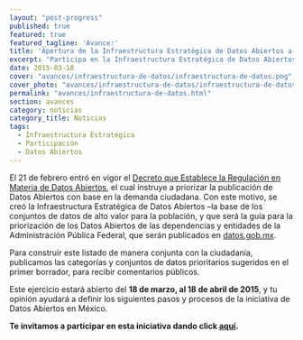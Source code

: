 ```yaml
---
layout: "post-progress"
published: true
featured: true
featured_tagline: 'Avance:'
title: 'Apertura de la Infraestructura Estratégica de Datos Abiertos a comentarios públicos'
excerpt: "Participa en la Infraestructura Estratégica de Datos Abiertos –la base de los conjuntos de datos de alto valor para la población, que ayudarán a determinar el desarrollo económico y social, y que son necesarios para impulsar la innovación, detonar mayor eficiencia gubernamental e incrementar la transparencia y rendición de cuentas en nuestro país."
date: 2015-03-18
cover: "avances/infraestructura-de-datos/infraestructura-de-datos.png"
cover_photo: "avances/infraestructura-de-datos/infraestructura-de-datos.png"
permalink: "avances/infraestructura-de-datos.html"
section: avances
category: noticias
category_title: Noticias
tags: 
  - Infraestructura Estratégica
  - Participación
  - Datos Abiertos 
---
```


El 21 de febrero entró en vigor el [Decreto que Establece la Regulación en Materia de Datos Abiertos](http://www.dof.gob.mx/nota_detalle.php?codigo=5382838&fecha=20/02/2015), el cual instruye a priorizar la publicación de Datos Abiertos con base en la demanda ciudadana. 
Con este motivo, se creó la Infraestructura Estratégica de Datos Abiertos –la base de los conjuntos de datos de alto valor para la población, y que será la guía para la priorización de los Datos Abiertos de las dependencias y entidades de la Administración Pública Federal, que serán publicados en [datos.gob.mx](http://datos.gob.mx/).

Para construir este listado de manera conjunta con la ciudadanía, publicamos las categorías y conjuntos de datos prioritarios sugeridos en el primer borrador, para recibir comentarios públicos.

Este ejercicio estará abierto del **18 de marzo, al 18 de abril de 2015**, y tu opinión ayudará a definir los siguientes pasos y procesos de la iniciativa de Datos Abiertos en México.

**Te invitamos a participar en esta iniciativa dando click [aquí](http://www.gob.mx/participa/docs/infraestructura-estrategica-de-datos-abiertos).**
